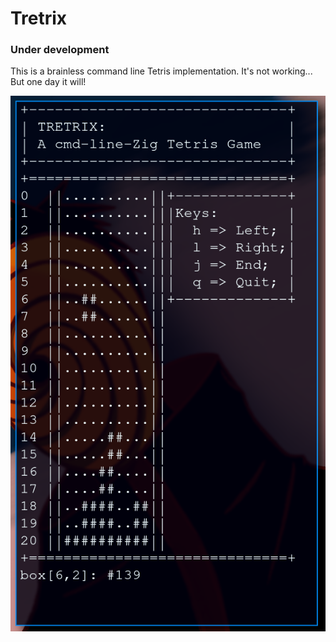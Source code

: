# Tretrix

### Under development 

This is a brainless command line Tetris implementation.
It's not working... But one day it will!

![](./tretrix2410.png)
